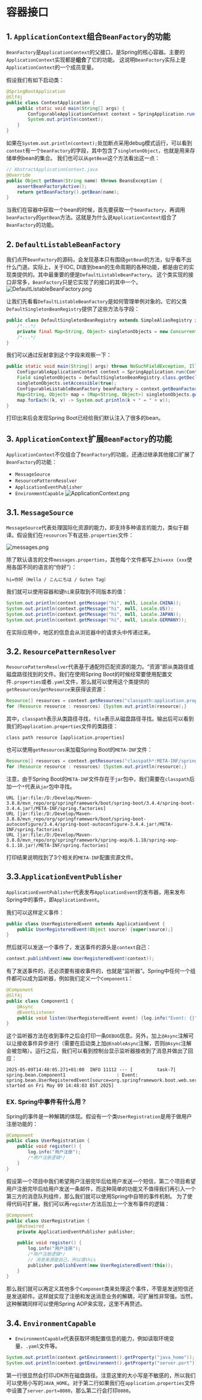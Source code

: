 # 容器接口

## 1. `ApplicationContext`组合`BeanFactory`的功能
`BeanFactory`是`ApplicationContext`的父接口，是Spring的核心容器。主要的`ApplicationContext`实现都是**组合**了它的功能。
这说明`BeanFactory`实际上是`ApplicationContext`的一个成员变量。

假设我们有如下启动类：
```java
@SpringBootApplication
@Slf4j
public class ContextApplication {
    public static void main(String[] args) {
        ConfigurableApplicationContext context = SpringApplication.run(ContextApplication.class, args);
        System.out.println(context);
    }
}
```
如果在`System.out.println(context);`处加断点采用debug模式运行，可以看到`context`有一个`beanFactory`的字段，其中包含了`singletonObject`，也就是用来存储单例bean的集合。
我们也可以从`getBean`这个方法看出这一点：
```java
// AbstractApplicationContext.java
@Override
public Object getBean(String name) throws BeansException {
    assertBeanFactoryActive();
    return getBeanFactory().getBean(name);
}
```
当我们在容器中获取一个bean的时候，首先要获取一个`beanFactory`，再调用`beanFactory`的`getBean`方法。这就是为什么说`ApplicationContext`组合了`BeanFactory`的功能。

## 2. `DefaultListableBeanFactory`
我们点开`BeanFactory`的源码，会发现基本只有围绕`getBean`的方法，似乎看不出什么门道。实际上，关于IOC, DI直到bean的生命周期的各种功能，都是由它的实现类提供的。其中最重要的便是`DefaultListableBeanFactory`。
这个类实现的接口非常多，`BeanFactory`只是它实现了的接口的其中一个。
![DefaultListableBeanFactory.png](img/DefaultListableBeanFactory.png)

让我们先看看`DefaultListableBeanFactory`是如何管理单例对象的。它的父类`DefaultSingletonBeanRegistry`提供了这些方法与字段：
```java
public class DefaultSingletonBeanRegistry extends SimpleAliasRegistry implements SingletonBeanRegistry {
    /*...*/
    private final Map<String, Object> singletonObjects = new ConcurrentHashMap<>(256);
    /*...*/
}
```
我们可以通过反射拿到这个字段来观察一下：
```java
public static void main(String[] args) throws NoSuchFieldException, IllegalAccessException {
    ConfigurableApplicationContext context = SpringApplication.run(ContextApplication.class, args);
    Field singletonObjects = DefaultSingletonBeanRegistry.class.getDeclaredField("singletonObjects");
    singletonObjects.setAccessible(true);
    ConfigurableListableBeanFactory beanFactory = context.getBeanFactory();
    Map<String, Object> map = (Map<String, Object>) singletonObjects.get(beanFactory);
    map.forEach((k, v) -> System.out.println(k + " = " + v));
}
```
打印出来后会发现Spring Boot已经给我们默认注入了很多的bean。

## 3. `ApplicationContext`扩展`BeanFactory`的功能
`ApplicationContext`不仅组合了`BeanFactory`的功能，还通过继承其他接口扩展了`BeanFactory`的功能：
* `MessageSource`
* `ResourcePatternResolver`
* `ApplicationEventPublisher`
* `EnvironmentCapable`
![ApplicationContext.png](img/ApplicationContext.png)

## 3.1. `MessageSource`
`MessageSource`代表处理国际化资源的能力，即支持多种语言的能力，类似于翻译。假设我们在`resources`下有这些`.properties`文件：

![messages.png](img/messages.png)

除了默认语言的文件`messages.properties`，其他每个文件都写上`hi=xxx`（`xxx`使用各国不同的语言的“你好”）：
```aiignore
hi=你好（Hello / こんにちは / Guten Tag）
```
我们就可以使用容器和键`hi`来获取到不同版本的值：
```java
System.out.println(context.getMessage("hi", null, Locale.CHINA));
System.out.println(context.getMessage("hi", null, Locale.US));
System.out.println(context.getMessage("hi", null, Locale.JAPAN));
System.out.println(context.getMessage("hi", null, Locale.GERMANY));
```
在实际应用中，地区的信息会从浏览器中的请求头中传递过来。

## 3.2. `ResourcePatternResolver`
`ResourcePatternResolver`代表基于通配符匹配资源的能力。“资源”即从类路径或磁盘路径找到的文件。我们在使用Spring Boot的时候经常要使用配置文件`.properties`或者`.yaml`文件，那么就可以使用这个类提供的`getResources`/`getResource`来获得该资源：
```java
Resource[] resources = context.getResources("classpath:application.properties");
for (Resource resource : resources) {System.out.println(resource);}
```
其中，`classpath`表示从类路径寻找，`file`表示从磁盘路径寻找。输出后可以看到我们的`application.properties`文件的类路径：
```aiignore
class path resource [application.properties]
```
也可以使用`getResources`来加载Spring Boot的`META-INF`文件：
```java
Resource[] resources = context.getResources("classpath*:META-INF/spring.factories");
for (Resource resource : resources) {System.out.println(resource);}
```
注意，由于Spring Boot的`META-INF`文件存在于`jar`包中，我们需要在`classpath`后加一个`*`代表从`jar`包中寻找。
```aiignore
URL [jar:file:/D:/Develop/Maven-3.8.8/mvn_repo/org/springframework/boot/spring-boot/3.4.4/spring-boot-3.4.4.jar!/META-INF/spring.factories]
URL [jar:file:/D:/Develop/Maven-3.8.8/mvn_repo/org/springframework/boot/spring-boot-autoconfigure/3.4.4/spring-boot-autoconfigure-3.4.4.jar!/META-INF/spring.factories]
URL [jar:file:/D:/Develop/Maven-3.8.8/mvn_repo/org/springframework/spring-aop/6.1.18/spring-aop-6.1.18.jar!/META-INF/spring.factories]
```
打印结果说明找到了3个相关的`META-INF`配置资源文件。

## 3.3.`ApplicationEventPublisher`
`ApplicationEventPublisher`代表发布`ApplicationEvent`的发布器，用来发布Spring中的事件，即`ApplicationEvent`。

我们可以这样定义事件：
```java
public class UserRegisteredEvent extends ApplicationEvent {
    public UserRegisteredEvent(Object source) {super(source);}
}
```
然后就可以发送一个事件了，发送事件的源头是`context`自己：

```java
context.publishEvent(new UserRegisteredEvent(context));
```
有了发送事件的，还必须要有接收事件的，也就是“监听器”。Spring中任何一个组件都可以成为监听器，例如我们定义一个`Component1`：

```java
@Component
@Slf4j
public class Component1 {
    @Async
    @EventListener
    public void listen(UserRegisteredEvent event) {log.info("Event: {}", event);}
}
```
这个监听器方法在收到事件之后会打印一条`DEBUG`信息。另外，加上`@Async`注解可以让接收事件异步进行（需要在启动类上加`@EnableAsync`注解，否则`@Async`注解会被忽略）。运行之后，我们可以看到控制台显示监听器接收到了消息并做出了回应：
```aiignore
2025-05-09T14:48:05.271+01:00  INFO 11112 --- [         task-7] spring.bean.Component1                   : Event: spring.bean.UserRegisteredEvent[source=org.springframework.boot.web.servlet.context.AnnotationConfigServletWebServerApplicationContext@1c33c17b, started on Fri May 09 14:48:03 BST 2025]
```

### EX. Spring中事件有什么用？
Spring的事件是一种解耦的体现。假设有一个类`UserRegistration`是用于做用户注册功能的：

```java
@Component
public class UserRegistration {
    public void register() {
        log.info("用户注册");
        /*用户注册逻辑*/
    }
}
```

假设第一个项目中我们希望用户注册完毕后给用户发送一个短信，第二个项目希望用户注册完毕后给用户发送一条邮件，而这种简单的功能又不值得我们再引入一个第三方的消息队列组件，那么我们就可以使用Spring中自带的事件机制。
为了使得代码可扩展，我们可以再`register`方法后加上一个发布事件的逻辑：

```java
@Component
public class UserRegistration {
    @Autowired
    private ApplicationEventPublisher publisher;

    public void register() {
        log.info("用户注册");
        /*用户注册逻辑*/
        // 消息来源是自己，所以填this
        publisher.publishEvent(new UserRegisteredEvent(this));
    }
}
```
那么我们就可以再定义其他多个`Component`类来处理这个事件，不管是发送短信还是发送邮件。这样就实现了注册和发送消息业务的解耦，可扩展性非常强。当然，这种解耦同样可以使用Spring AOP来实现，这里不再赘述。

## 3.4. `EnvironmentCapable`
* `EnvironmentCapable`代表获取环境配置信息的能力，例如读取环境变量、`.yaml`文件等。

```java
System.out.println(context.getEnvironment().getProperty("java_home"));
System.out.println(context.getEnvironment().getProperty("server.port"));
```
第一行很显然会打印JDK所在磁盘路径。注意这里的大小写是不敏感的，所以我们可以使用小写的`JAVA_HOME`。对于第二行如果我们在`application.properties`文件中设置了`server.port=8080`，那么第二行会打印`8080`。
